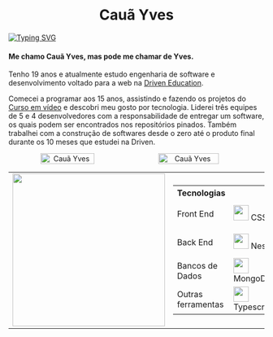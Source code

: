 <h1 align="center">Cauã Yves</h1>

[![Typing SVG](https://readme-typing-svg.herokuapp.com/?color=4169E1&size=35&center=true&vCenter=true&width=1000&lines=HELLO,+My+name+is+Cauã+Yves;I'm+19+years+old;I'm+from+Brazil;Be+Welcome!+:%29)](https://git.io/typing-svg) 

<div>
   <h4>Me chamo Cauã Yves, mas pode me chamar de Yves.</h4>
   <p>Tenho 19 anos e atualmente estudo engenharia de software e desenvolvimento voltado para a web na <a href="https://www.driven.com.br" target="rel">Driven Education</a>.</p>
   <p>Comecei a programar aos 15 anos, assistindo e fazendo os projetos do <a href="https://www.cursoemvideo.com/">Curso em vídeo</a> e descobri meu gosto por tecnologia. Liderei três equipes de 5 e 4 desenvolvedores com a responsabilidade de entregar um software, os quais podem ser encontrados nos repositórios pinados. Também trabalhei com a construção de softwares desde o zero até o produto final durante os 10 meses que estudei na Driven.</p>
</div>

<div align="center">
   <div style="display: flex; align-items: center;">
      <img height="auto" width="46%" src="https://github-readme-stats.vercel.app/api?username=CauaYves&show_icons=true&theme=algolia&include_all_commits=true&count_private=true" alt="Cauã Yves"/>  
      
   <img height="auto" width="48.7%" src="https://github-readme-streak-stats.herokuapp.com/?user=CauaYves&theme=algolia" alt="Cauã Yves" />
   </div>
</div>

<div align="center">
<table>
    <tr>
        <td>
            <img width="300" src="https://github-readme-stats.vercel.app/api/top-langs/?username=CauaYves&layout=pie&theme=algolia" />
        </td>
        <td>
             <table>
          <tr>
            <th>Tecnologias</th>
          </tr>
          <tr>
            <td>Front End</td>
            <td><img src="https://cdn.jsdelivr.net/gh/devicons/devicon/icons/css3/css3-original.svg" height="30px" /> CSS3</td>
            <td><img src="https://cdn.jsdelivr.net/gh/devicons/devicon/icons/react/react-original.svg" height="30px" /> React</td>
            <td><img src="https://cdn.jsdelivr.net/gh/devicons/devicon/icons/html5/html5-original.svg" height="30px" /> HTML</td>
            <td><img src="https://cdn.jsdelivr.net/gh/devicons/devicon/icons/javascript/javascript-original.svg" height="30px" /> Javascript</td>
          </tr>
          <tr>
            <td>Back End</td>
            <td><img src="https://cdn.jsdelivr.net/gh/devicons/devicon/icons/nestjs/nestjs-plain.svg" height="30px" /> Nest</td>
            <td><img src="https://cdn.jsdelivr.net/gh/devicons/devicon/icons/express/express-original.svg" height="30px" /> Express</td>
            <td><img src="https://cdn.jsdelivr.net/gh/devicons/devicon/icons/jest/jest-plain.svg" height="30px" /> Jest</td>
            <td><img src="https://cdn.jsdelivr.net/gh/devicons/devicon/icons/nodejs/nodejs-original.svg" height="30px" /> NodeJs</td>
          </tr>
          <tr>
            <td>Bancos de<br> Dados</td>
            <td><img src="https://cdn.jsdelivr.net/gh/devicons/devicon/icons/mongodb/mongodb-original.svg" height="30px"/> MongoDB</td>
            <td><img src="https://cdn.jsdelivr.net/gh/devicons/devicon/icons/postgresql/postgresql-original.svg" height="30px"/> PostgreSQL</td>
            <td><img src="https://cdn.jsdelivr.net/gh/devicons/devicon/icons/redis/redis-original.svg" height="30px" /> Redis</td>
          </tr>
          <tr>
            <td>Outras <br>ferramentas</td>
            <td><img src="https://cdn.jsdelivr.net/gh/devicons/devicon/icons/typescript/typescript-original.svg" height="30px" /> Typescript</td>
            <td><img src="https://github.com/CauaYves/CauaYves/assets/108950428/6737ce11-303c-4a09-965b-789f3695b136" height="30px"> Prisma</td>
          </tr>
        </table>
        </td>
    </tr>
</table>
   
</div>
